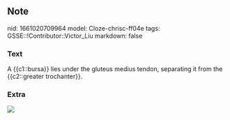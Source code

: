## Note
nid: 1661020709964
model: Cloze-chrisc-ff04e
tags: GSSE::!Contributor::Victor_Liu
markdown: false

### Text
A {{c1::bursa}} lies under the gluteus medius tendon, separating it
from the {{c2::greater trochanter}}.

### Extra
<img src="paste-6e151093164cc804b41e1efe06e6663d198d8716.jpg">
